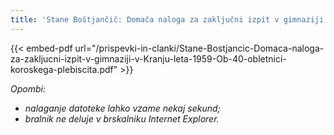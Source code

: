 ```yaml
---
title: 'Stane Boštjančič: Domača naloga za zaključni izpit v gimnaziji v Kranju leta 1959 - Ob 40. obletnici koroškega plebiscita'
---
```


{{< embed-pdf url="/prispevki-in-clanki/Stane-Bostjancic-Domaca-naloga-za-zakljucni-izpit-v-gimnaziji-v-Kranju-leta-1959-Ob-40-obletnici-koroskega-plebiscita.pdf" >}}

*Opombi:*
- *nalaganje datoteke lahko vzame nekaj sekund;*
- *bralnik ne deluje v brskalniku Internet Explorer.*